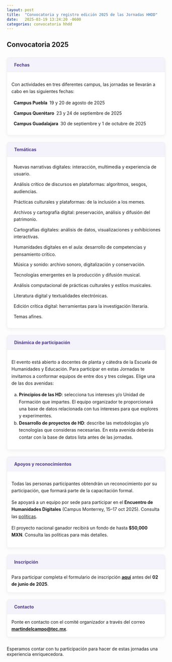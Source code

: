 ```yaml
---
layout: post
title:  "Convocatoria y registro edición 2025 de las Jornadas HHDD"
date:   2025-03-19 13:24:20 -0600
categories: convocatoria hhdd
---
```

<link href="https://cdn.jsdelivr.net/npm/bootstrap-icons@1.11.1/font/bootstrap-icons.css" rel="stylesheet">

<style>
.icon-text {
  display: inline-flex;
  align-items: center;
  gap: 6px;
}

.icon-list {
  list-style: none;
  padding-left: 0;
}
.icon-list li {
  margin-bottom: 0.75em; /* ajusta según tu gusto: 0.5em, 1em, etc. */
}
</style>


<style>
  .section-cards {
    display: grid;
    grid-template-columns: repeat(auto-fill, minmax(280px, 1fr));
    gap: 1.5em;
    margin: 2em 0;
  }
  .card {
    background: #fff;
    border: 1px solid #eee;
    border-radius: 8px;
    box-shadow: 0 4px 12px rgba(0,0,0,0.05);
    overflow: hidden;
    display: flex;
    flex-direction: column;
  }
  .card-header {
    padding: 1em;
    background: #f4f2fa;
    color: #4e3b8c;
    font-weight: 700;
    display: flex;
    align-items: center;
    gap: 0.6em;
    border-bottom: 1px solid #eee;
  }
  .card-body {
    padding: 1em;
    flex: 1;
    line-height: 1.6;
  }
  .card-body ul {
    list-style: none;
    padding: 0;
    margin: 0.5em 0 0;
  }
  .card-body ul li {
    margin-bottom: 0.75em;
    display: flex;
    align-items: flex-start;
    gap: 0.5em;
  }
</style>

## Convocatoria 2025

<div class="section-cards">
  <!-- Fechas -->
  <div class="card">
    <div class="card-header">
      <i class="fas fa-calendar-alt"></i> Fechas
    </div>
    <div class="card-body">
      <p>Con actividades en tres diferentes campus, las jornadas se llevarán a cabo en las siguientes fechas:</p>
      <ul>
        <li><i class="fas fa-calendar-alt"></i> <strong>Campus Puebla</strong> 19 y 20 de agosto de 2025</li>
        <li><i class="fas fa-calendar-alt"></i> <strong>Campus Querétaro</strong> 23 y 24 de septiembre de 2025</li>
        <li><i class="fas fa-calendar-alt"></i> <strong>Campus Guadalajara</strong> 30 de septiembre y 1 de octubre de 2025</li>
      </ul>
    </div>
  </div>

  <!-- Temáticas -->
  <div class="card">
    <div class="card-header">
      <i class="fas fa-list"></i> Temáticas
    </div>
    <div class="card-body">
      <ul>
        <li><i class="bi bi-journal-text"></i> Nuevas narrativas digitales: interacción, multimedia y experiencia de usuario.</li>
        <li><i class="bi bi-journal-bookmark"></i> Análisis crítico de discursos en plataformas: algoritmos, sesgos, audiencias.</li>
        <li><i class="bi bi-journal"></i> Prácticas culturales y plataformas: de la inclusión a los memes.</li>
        <li><i class="bi bi-journal-text"></i> Archivos y cartografía digital: preservación, análisis y difusión del patrimonio.</li>
        <li><i class="bi bi-journal-bookmark"></i> Cartografías digitales: análisis de datos, visualizaciones y exhibiciones interactivas.</li>
        <li><i class="bi bi-journal"></i> Humanidades digitales en el aula: desarrollo de competencias y pensamiento crítico.</li>
        <li><i class="bi bi-journal-text"></i> Música y sonido: archivo sonoro, digitalización y conservación.</li>
        <li><i class="bi bi-journal-bookmark"></i> Tecnologías emergentes en la producción y difusión musical.</li>
        <li><i class="bi bi-journal"></i> Análisis computacional de prácticas culturales y estilos musicales.</li>
        <li><i class="bi bi-journal-text"></i> Literatura digital y textualidades electrónicas.</li>
        <li><i class="bi bi-journal-bookmark"></i> Edición crítica digital: herramientas para la investigación literaria.</li>
        <li><i class="bi bi-journal"></i> Temas afines.</li>
      </ul>
    </div>
  </div>

  <!-- Dinámica de participación -->
  <div class="card">
    <div class="card-header">
      <i class="fas fa-project-diagram"></i> Dinámica de participación
    </div>
    <div class="card-body">
      <p>
         El evento está abierto a docentes de planta y cátedra de la Escuela de Humanidades y Educación. Para participar en estas Jornadas te invitamos a conformar equipos de entre dos y tres colegas. Elige una de las dos avenidas:
      </p>
      <ol type="a" class="espaciado">
        <li><strong>Principios de las HD</strong>: selecciona tus intereses y/o Unidad de Formación que impartes. El equipo organizador te proporcionará una base de datos relacionada con tus intereses para que explores y experimentes.</li>
        <li><strong>Desarrollo de proyectos de HD</strong>: describe las metodologías y/o tecnologías que consideras necesarias. En esta avenida deberás contar con la base de datos lista antes de las jornadas.</li>
      </ol>
    </div>
  </div>

  <!-- Apoyos y reconocimientos -->
  <div class="card">
    <div class="card-header">
      <i class="fas fa-award"></i> Apoyos y reconocimientos
    </div>
    <div class="card-body">
      <p>
        Todas las personas participantes obtendrán un reconocimiento por su participación, que formará parte de la capacitación formal.
      </p>
      <p>
        Se apoyará a un equipo por sede para participar en el <strong>Encuentro de Humanidades Digitales</strong> (Campus Monterrey, 15–17 oct 2025). Consulta las <a href="/_posts/2025-03-18-politicas-hhdd/">políticas</a>.
      </p>
      <p>
        El proyecto nacional ganador recibirá un fondo de hasta <strong>$50,000 MXN</strong>. Consulta las políticas para más detalles.
      </p>
    </div>
  </div>

  <!-- Inscripción -->
  <div class="card">
    <div class="card-header">
      <i class="fas fa-clipboard-check"></i> Inscripción
    </div>
    <div class="card-body">
      Para participar completa el formulario de inscripción  
      <a href="https://forms.office.com/r/S0W9nwiryj?origin=lprLink"><strong>aquí</strong></a>  
      antes del <strong>02 de junio de 2025</strong>.
    </div>
  </div>

  <!-- Contacto -->
  <div class="card">
    <div class="card-header">
      <i class="fas fa-envelope"></i> Contacto
    </div>
    <div class="card-body">
      Ponte en contacto con el comité organizador a través del correo  
      <a href="mailto:martindelcampo@tec.mx"><strong>martindelcampo@tec.mx</strong></a>.
    </div>
  </div>
</div>

Esperamos contar con tu participación para hacer de estas jornadas una experiencia enriquecedora. 
